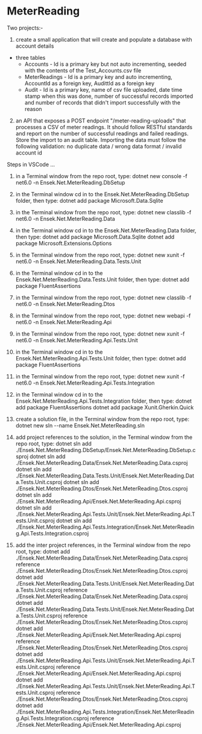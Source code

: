 # MeterReading

Two projects:-

1. create a small application that will create and populate a database with account details
 - three tables
   - Accounts - Id is a primary key but not auto incrementing, seeded with the contents of the Test_Accounts.csv file
   - MeterReadings - Id is a primary key and auto incrementing, AccountId as a foreign key, AudittId as a foreign key
   - Audit - Id is a primary key, name of csv file uploaded, date time stamp when this was done, number of successful records imported and number of records that didn't import successfully with the reason

2. an API that exposes a POST endpoint "/meter-reading-uploads" that processes a CSV of meter readings. It should follow RESTful standards and report on the number of successful readings and failed readings. Store the import to an audit table. Importing the data must follow the following validation: no duplicate data / wrong data format / invalid account id

Steps in VSCode ...
1. in a Terminal window from the repo root, type:
dotnet new console -f net6.0 -n Ensek.Net.MeterReading.DbSetup

2. in the Terminal window cd in to the Ensek.Net.MeterReading.DbSetup folder, then type:
dotnet add package Microsoft.Data.Sqlite

3. in the Terminal window from the repo root, type:
dotnet new classlib -f net6.0 -n Ensek.Net.MeterReading.Data

4. in the Terminal window cd in to the Ensek.Net.MeterReading.Data folder, then type:
dotnet add package Microsoft.Data.Sqlite
dotnet add package Microsoft.Extensions.Options

5. in the Terminal window from the repo root, type:
dotnet new xunit -f net6.0 -n Ensek.Net.MeterReading.Data.Tests.Unit

6. in the Terminal window cd in to the Ensek.Net.MeterReading.Data.Tests.Unit folder, then type:
dotnet add package FluentAssertions

7. in the Terminal window from the repo root, type:
dotnet new classlib -f net6.0 -n Ensek.Net.MeterReading.Dtos

8. in the Terminal window from the repo root, type:
dotnet new webapi -f net6.0 -n Ensek.Net.MeterReading.Api

9. in the Terminal window from the repo root, type:
dotnet new xunit -f net6.0 -n Ensek.Net.MeterReading.Api.Tests.Unit

10. in the Terminal window cd in to the Ensek.Net.MeterReading.Api.Tests.Unit folder, then type:
dotnet add package FluentAssertions

11. in the Terminal window from the repo root, type:
dotnet new xunit -f net6.0 -n Ensek.Net.MeterReading.Api.Tests.Integration

12. in the Terminal window cd in to the Ensek.Net.MeterReading.Api.Tests.Integration folder, then type:
dotnet add package FluentAssertions
dotnet add package Xunit.Gherkin.Quick

13. create a solution file, in the Terminal window from the repo root, type:
dotnet new sln --name Ensek.Net.MeterReading.sln

14. add project references to the solution, in the Terminal window from the repo root, type:
dotnet sln add ./Ensek.Net.MeterReading.DbSetup/Ensek.Net.MeterReading.DbSetup.csproj
dotnet sln add ./Ensek.Net.MeterReading.Data/Ensek.Net.MeterReading.Data.csproj
dotnet sln add ./Ensek.Net.MeterReading.Data.Tests.Unit/Ensek.Net.MeterReading.Data.Tests.Unit.csproj
dotnet sln add ./Ensek.Net.MeterReading.Dtos/Ensek.Net.MeterReading.Dtos.csproj
dotnet sln add ./Ensek.Net.MeterReading.Api/Ensek.Net.MeterReading.Api.csproj
dotnet sln add ./Ensek.Net.MeterReading.Api.Tests.Unit/Ensek.Net.MeterReading.Api.Tests.Unit.csproj
dotnet sln add ./Ensek.Net.MeterReading.Api.Tests.Integration/Ensek.Net.MeterReading.Api.Tests.Integration.csproj

15. add the inter project references, in the Terminal window from the repo root, type:
dotnet add ./Ensek.Net.MeterReading.Data/Ensek.Net.MeterReading.Data.csproj reference ./Ensek.Net.MeterReading.Dtos/Ensek.Net.MeterReading.Dtos.csproj
dotnet add ./Ensek.Net.MeterReading.Data.Tests.Unit/Ensek.Net.MeterReading.Data.Tests.Unit.csproj reference ./Ensek.Net.MeterReading.Data/Ensek.Net.MeterReading.Data.csproj
dotnet add ./Ensek.Net.MeterReading.Data.Tests.Unit/Ensek.Net.MeterReading.Data.Tests.Unit.csproj reference ./Ensek.Net.MeterReading.Dtos/Ensek.Net.MeterReading.Dtos.csproj
dotnet add ./Ensek.Net.MeterReading.Api/Ensek.Net.MeterReading.Api.csproj reference ./Ensek.Net.MeterReading.Dtos/Ensek.Net.MeterReading.Dtos.csproj
dotnet add ./Ensek.Net.MeterReading.Api.Tests.Unit/Ensek.Net.MeterReading.Api.Tests.Unit.csproj reference ./Ensek.Net.MeterReading.Api/Ensek.Net.MeterReading.Api.csproj
dotnet add ./Ensek.Net.MeterReading.Api.Tests.Unit/Ensek.Net.MeterReading.Api.Tests.Unit.csproj reference ./Ensek.Net.MeterReading.Dtos/Ensek.Net.MeterReading.Dtos.csproj
dotnet add ./Ensek.Net.MeterReading.Api.Tests.Integration/Ensek.Net.MeterReading.Api.Tests.Integration.csproj reference ./Ensek.Net.MeterReading.Api/Ensek.Net.MeterReading.Api.csproj


